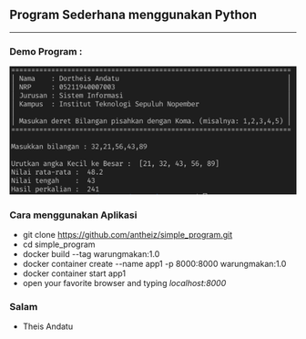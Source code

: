 ## Program Sederhana menggunakan Python
---

### Demo Program :

![Hasil Program](./img/demo.png)

### Cara menggunakan Aplikasi
* git clone https://github.com/antheiz/simple_program.git
* cd simple_program
* docker build --tag warungmakan:1.0
* docker container create --name app1 -p 8000:8000 warungmakan:1.0
* docker container start app1
* open your favorite browser and typing _localhost:8000_


### Salam
* Theis Andatu


